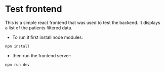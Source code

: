 # Test frontend

This is a simple react frontend that was used to test the backend.
It displays a list of the patients filtered data.

- To run it first install node modules:

```bash
npm install
```

- then run the frontend server:

```bash
npm run dev
```
